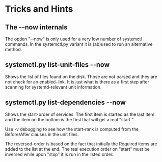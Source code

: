 # Tricks and Hints

## The --now internals

The option "--now" is only used for a very low number
of systemctl commands. In the systemctl.py variant
it is (ab)used to run an alternative method.

## systemctl.py list-unit-files --now

Shows the list of files found on the disk. Those are
not parsed and they are not check for an enabled-link.
It is just what is there as a first step after scanning
for systemd-relevant unit information.

## systemctl.py list-dependencies --now

Shows the start-order of services. The first item is
started as the last item and the item on the bottom
is the first that will get a real "start <unit>".

Use -v debugging to see how the start-rank is computed
from the Before/After clauses in the unit files.

The reversed-order is based on the fact that initially
the Required items are added to the list at the end.
The real execution order on "start" must be inversed 
while upon "stop" it is run in the listed order.
